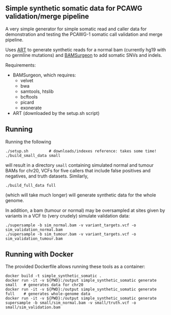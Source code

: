## Simple synthetic somatic data for PCAWG validation/merge pipeline

A very simple generator for simple somatic read and caller data for
demonstration and testing the PCAWG-1 somatic call validation and merge
pipeline.  

Uses [ART](http://www.niehs.nih.gov/research/resources/software/biostatistics/art/) to generate 
synthetic reads for a normal bam (currently hg19 with no germline mutations) 
and [BAMSurgeon](https://github.com/adamewing/bamsurgeon) to add somatic SNVs and indels.

Requirements:
* BAMSurgeon, which requires:
  - velvet
  - bwa
  - samtools, htslib
  - bcftools
  - picard
  - exonerate
* ART (downloaded by the setup.sh script)

## Running

Running the following

```
./setup.sh         # downloads/indexes reference: takes some time!
./build_small_data small
```

will result in a directory `small` containing simulated normal and tumour BAMs for chr20, VCFs for five callers 
that include false positives and negatives, and truth datasets.  Similarly,

```
./build_full_data full
```

(which will take much longer) will generate synthetic data for the whole genome.

In addition, a bam (tumour or normal) may be oversampled at sites given by variants in a VCF to (very crudely) simulate
validation data:

```
./supersample -b sim_normal.bam -v variant_targets.vcf -o sim_validation_normal.bam
./supersample -b sim_tumour.bam -v variant_targets.vcf -o sim_validation_tumour.bam
```

## Running with Docker

The provided Dockerfile allows running these tools as a container:

```
docker build -t simple_synthetic_somatic .
docker run -it -v ${PWD}:/output simple_synthetic_somatic generate small   # generates data for chr20
docker run -it -v ${PWD}:/output simple_synthetic_somatic generate full    # generates whole-genome data
docker run -it -v ${PWD}:/output simple_synthetic_somatic generate supersample -b small/sim_normal.bam -v small/truth.vcf -o small/sim_validation.bam
```
